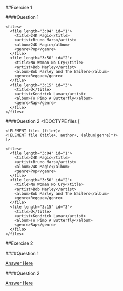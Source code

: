 ##Exercise 1

####Question 1


    <files>
      <file length="3:04" id="1">
        <title>24K Magic</title>
        <artist>Bruno Mars</artist>
        <album>24K Magic</album>
        <genre>Pop</genre>
      </file>
      <file length="3:50" id="2">
        <title>No Woman No Cry</title>
        <artist>Bob Marley</artist>
        <album>Bob Marley and The Wailers</album>
        <genre>Reggae</genre>
      </file>
      <file length="3:15" id="3">
        <title>U</title>
        <artist>Kendrick Lamar</artist>
        <album>To Pimp A Butterfly</album>
        <genre>Rap</genre>
      </file>
    </files>

####Question 2
    <!DOCTYPE files [

    <!ELEMENT files (file+)>
    <!ELEMENT file (title+, author+, (album|genre)*)>
    ]>

    <files>
      <file length="3:04" id="1">
        <title>24K Magic</title>
        <artist>Bruno Mars</artist>
        <album>24K Magic</album>
        <genre>Pop</genre>
      </file>
      <file length="3:50" id="2">
        <title>No Woman No Cry</title>
        <artist>Bob Marley</artist>
        <album>Bob Marley and The Wailers</album>
        <genre>Reggae</genre>
      </file>
      <file length="3:15" id="3">
        <title>U</title>
        <artist>Kendrick Lamar</artist>
        <album>To Pimp A Butterfly</album>
        <genre>Rap</genre>
      </file>
    </files>

##Exercise 2

####Question 1

[Answer Here](https://repl.it/Eup9/2)

####Question 2

[Answer Here](https://repl.it/Eup9/2)
